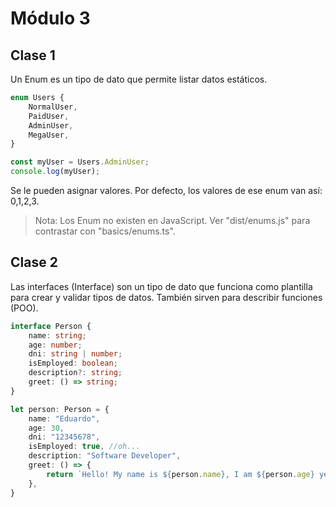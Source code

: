 # Módulo 3

## Clase 1

Un Enum es un tipo de dato que permite listar datos estáticos.

```typescript
enum Users {
    NormalUser,
    PaidUser,
    AdminUser,
    MegaUser,
}

const myUser = Users.AdminUser;
console.log(myUser);
```

Se le pueden asignar valores. Por defecto, los valores de ese enum van así: 0,1,2,3.

>Nota: Los Enum no existen en JavaScript. Ver "dist/enums.js" para contrastar con "basics/enums.ts".

## Clase 2

Las interfaces (Interface) son un tipo de dato que funciona como plantilla para crear y validar tipos de datos. También sirven para describir funciones (POO).

```typescript
interface Person {
    name: string;
    age: number;
    dni: string | number;
    isEmployed: boolean;
    description?: string;
    greet: () => string;
}

let person: Person = {
    name: "Eduardo",
    age: 30,
    dni: "12345678",
    isEmployed: true, //oh...
    description: "Software Developer",
    greet: () => {
        return `Hello! My name is ${person.name}, I am ${person.age} years old and my DNI is ${person.dni}.`;
    },
}

```